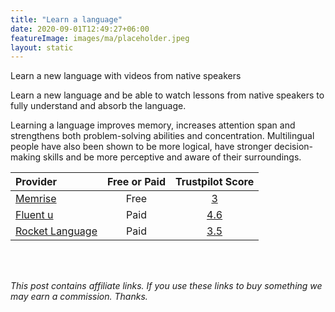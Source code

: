 ```yaml
---
title: "Learn a language"
date: 2020-09-01T12:49:27+06:00
featureImage: images/ma/placeholder.jpeg
layout: static
---
```


Learn a new language with videos from native speakers

Learn a new language and be able to watch lessons from native speakers to fully understand and absorb the language.

Learning a language improves memory, increases attention span and strengthens both problem-solving abilities and concentration. Multilingual people have also been shown to be more logical, have stronger decision-making skills and be more perceptive and aware of their surroundings.

| Provider      | Free or Paid  |  Trustpilot Score  |
| :-----------          | :--------------:      |  :--------------:         |
| [Memrise](https://www.memrise.com/) | Free | [3](https://www.trustpilot.com/review/www.memrise.com) | 
| [Fluent u](https://www.fluentu.com/) | Paid | [4.6](https://www.trustpilot.com/review/fluentu.com) | 
| [Rocket Language](https://www.rocketlanguages.com/) | Paid | [3.5](https://www.trustpilot.com/review/rocketlanguages.com) | 
  

<br/><br/>

*This post contains affiliate links. If you use these links to buy something we may
earn a commission. Thanks.*






